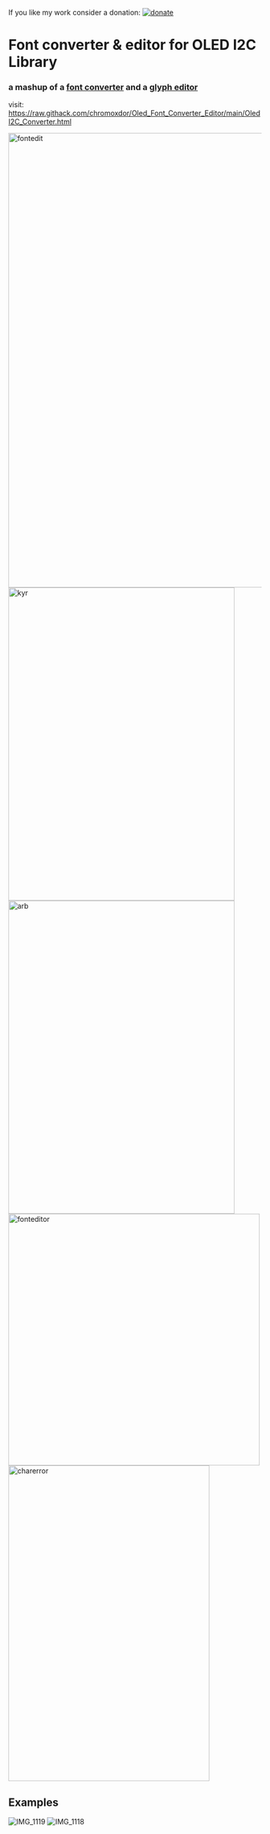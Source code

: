 If you like my work consider a donation: [![donate](https://img.shields.io/badge/donate-ko--fi-orange)](https://ko-fi.com/chromoxdor)


# Font converter & editor for OLED I2C Library
### a mashup of a [font converter](https://oleddisplay.squix.ch/) and a [glyph editor](https://rawgit.com/lorol/esp8266-oled-ssd1306/master/resources/glyphEditor.html)
 visit: https://raw.githack.com/chromoxdor/Oled_Font_Converter_Editor/main/OledI2C_Converter.html
 
<img width="900" height="903" alt="fontedit" src="https://github.com/user-attachments/assets/36debe93-dd85-4693-9d01-562bf7f8e12c" />
<img width="450" height="622" alt="kyr" src="https://github.com/user-attachments/assets/f56a4d23-5df0-4f9b-93ca-2738537915e7" />
<img width="450" height="622" alt="arb" src="https://github.com/user-attachments/assets/b073bae1-bdaf-43f8-9ff6-94cdf4b90e48" />


<img src="https://github.com/user-attachments/assets/e604b33e-cedb-47ac-bbe3-2d896a1d48cb" alt="fonteditor" width="500">
<img width="400" height="627" alt="charerror" src="https://github.com/user-attachments/assets/b8bec0d1-9dff-4051-a185-212053a50cdc" />



## Examples
![IMG_1119](https://github.com/user-attachments/assets/9de45214-8253-4a21-ae47-0abf883b231d)
![IMG_1118](https://github.com/user-attachments/assets/42ca8379-76d8-4960-ba2f-181493e23792)
